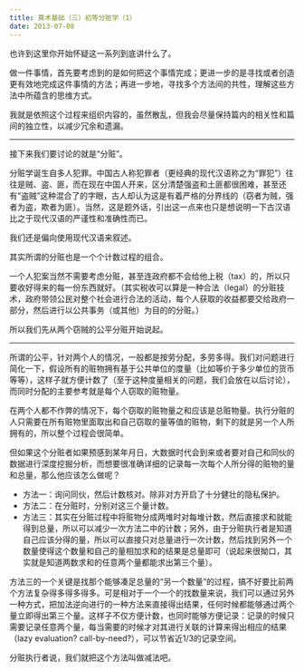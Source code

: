 ```yaml
---
title: 算术基础（三）初等分赃学（1）
date: 2013-07-08
---
```


也许到这里你开始怀疑这一系列到底讲什么了。

做一件事情，首先要考虑到的是如何把这个事情完成；更进一步的是寻找或者创造更有效地完成这件事情的方法；再进一步地，寻找多个方法间的共性，理解这些方法中所蕴含的思维方式。

我就是依照这个过程来组织内容的，虽然散乱，但我会尽量保持篇内的相关性和篇间的独立性，以减少冗余和遗漏。

-----

接下来我们要讨论的就是“分赃”。

分赃学诞生自多人犯罪。中国古人称犯罪者（更经典的现代汉语称之为“罪犯”）往往是贼、盗、匪，而在现在中国人开来，区分清楚强盗和土匪都很困难，甚至还有“盗贼”这种混合了的字眼，古人却认为这是有着严格的分界线的（窃者为贼，强者为盗，欺者为匪）。当然，这是题外话，引出这一点来也只是想说明一下古汉语比之于现代汉语的严谨性和准确性而已。

我们还是偏向使用现代汉语来叙述。

其实所谓的分赃也是一个个计数过程的组合。

一个人犯案当然不需要考虑分赃，甚至连政府都不会给他上税（tax）的，所以只要收好得来的每一份东西就好。（其实税收可以算是一种合法（legal）的分赃技术，政府带领公民对整个社会进行合法的活动，每个人获取的收益都要交给政府一部分，然后进行以公共事务（或其他）为目的的分赃。）

所以我们先从两个窃贼的公平分赃开始说起。

--------

所谓的公平，针对两个人的情况，一般都是按劳分配，多劳多得。我们对问题进行简化一下，假设所有的赃物拥有基于公共单位的度量（比如等价于多少单位的货币等等），这样子就方便计数了（至于这种度量相关的问题，我们会放在以后讨论），而同时分配的主要参考就是每个人窃取的赃物量。

在两个人都不作弊的情况下，每个窃取的赃物量之和应该是总赃物量。执行分赃的人只需要在所有赃物里面取出和自己窃取的量等值的赃物，剩下的就是另一个人所拥有的，所以整个过程会很简单。

但如果这个分赃者如果预感到某年月日，大数据时代会到来或者要对自己和同伙的数据进行深度挖掘分析，而想要很准确详细的记录每一次每个人所分得的赃物的量和总量，那么他应该怎么做呢？

 - 方法一：询问同伙，然后计数核对。除非对方开启了十分健壮的隐私保护。
 - 方法二：在分赃时，分别对这三个量计数。
 - 方法三：其实在分赃过程中将赃物分成两堆时对每堆计数，然后直接求和就能得到总量，所以可以减少一次方法二中的计数；另外，由于分赃执行者是知道自己应该分得的量，所以可以直接只对总量进行一次计数，然后找到另外一个数量使得这个数量和自己的量相加求和的结果是总量即可（说起来很拗口，其实就是知道两数求和的任意两个量都能求出第三个量）。

方法三的一个关键是找那个能够凑足总量的“另一个数量”的过程，搞不好要比前两个方法复杂得多得多得多。可是相对于一个一个的找数量来说，我们可以通过另外一种方式，把加法逆向进行的一种方法来直接得出结果，任何时候都能够通过两个量立即得出第三个量。这样子不仅方便计数，也同时能够方便记录：记录的时候只需要记录任意两个量，每当需要的时候才对其进行关联的计算来得出相应的结果（lazy evaluation? call-by-need?），可以节省近1/3的记录空间。

分赃执行者说，我们就把这个方法叫做减法吧。
